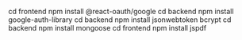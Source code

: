 cd frontend
npm install @react-oauth/google
cd backend
npm install google-auth-library
cd backend
npm install jsonwebtoken bcrypt
cd backend
npm install mongoose
cd frontend
npm install jspdf
